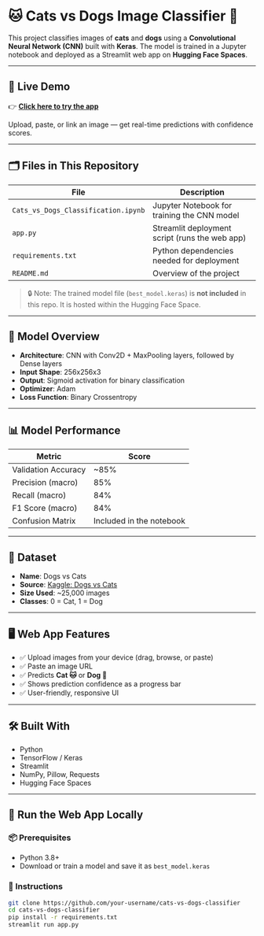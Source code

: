 # 🐱 Cats vs Dogs Image Classifier 🐶

This project classifies images of **cats** and **dogs** using a **Convolutional Neural Network (CNN)** built with **Keras**. The model is trained in a Jupyter notebook and deployed as a Streamlit web app on **Hugging Face Spaces**.

---

## 🚀 Live Demo

👉 [**Click here to try the app**](https://huggingface.co/spaces/dsharma08k/cats-vs-dogs-classifier)

Upload, paste, or link an image — get real-time predictions with confidence scores.

---

## 🗂 Files in This Repository

| File | Description |
|------|-------------|
| `Cats_vs_Dogs_Classification.ipynb` | Jupyter Notebook for training the CNN model |
| `app.py` | Streamlit deployment script (runs the web app) |
| `requirements.txt` | Python dependencies needed for deployment |
| `README.md` | Overview of the project |

> 🔒 Note: The trained model file (`best_model.keras`) is **not included** in this repo. It is hosted within the Hugging Face Space.

---

## 🧠 Model Overview

- **Architecture**: CNN with Conv2D + MaxPooling layers, followed by Dense layers
- **Input Shape**: 256x256x3
- **Output**: Sigmoid activation for binary classification
- **Optimizer**: Adam
- **Loss Function**: Binary Crossentropy

---

## 📊 Model Performance

| Metric        | Score        |
|---------------|--------------|
| Validation Accuracy | ~85% |
| Precision (macro)   | 85%  |
| Recall (macro)      | 84%  |
| F1 Score (macro)    | 84%  |
| Confusion Matrix    | Included in the notebook |

---

## 🧪 Dataset

- **Name**: Dogs vs Cats
- **Source**: [Kaggle: Dogs vs Cats](https://www.kaggle.com/datasets/salader/dogs-vs-cats)
- **Size Used**: ~25,000 images
- **Classes**: 0 = Cat, 1 = Dog

---

## 🖥️ Web App Features

- ✅ Upload images from your device (drag, browse, or paste)
- ✅ Paste an image URL
- ✅ Predicts **Cat 🐱** or **Dog 🐶**
- ✅ Shows prediction confidence as a progress bar
- ✅ User-friendly, responsive UI

---

## 🛠 Built With

- Python
- TensorFlow / Keras
- Streamlit
- NumPy, Pillow, Requests
- Hugging Face Spaces

---

## 🔧 Run the Web App Locally

### 📦 Prerequisites
- Python 3.8+
- Download or train a model and save it as `best_model.keras`

### 🧪 Instructions

```bash
git clone https://github.com/your-username/cats-vs-dogs-classifier
cd cats-vs-dogs-classifier
pip install -r requirements.txt
streamlit run app.py

